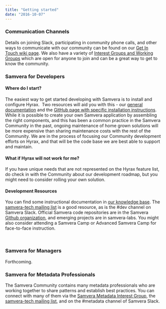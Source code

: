 ```yaml
---
title: "Getting started"
date: "2016-10-07"
---
```


### Communication Channels

Details on joining Slack, participating in community phone calls, and other ways to communicate with our community can be found on our [Get In Touch wiki page](https://samvera.atlassian.net/wiki/spaces/samvera/pages/405211682/Get+in+touch). We also have a variety of [Interest Groups and Working Groups](https://samvera.atlassian.net/wiki/spaces/samvera/pages/422319284/Interest+Group+IG+and+Working+Group+WG+Hub) which are open for anyone to join and can be a great way to get to know the community.

### Samvera for Developers

#### Where do I start?

The easiest way to get started developing with Samvera is to install and configure Hyrax.  Two resources will aid you with this - our [general documentation](http://samvera.github.io/) and the [GitHub page with specific installation instructions](https://github.com/samvera/hyrax#getting-started). While it is possible to create your own Samvera application by assembling the right components, and this has been a common practice in the Samvera Community in the past, ongoing maintenance of home grown solutions will be more expensive than sharing maintenance costs with the rest of the Community. We are in the process of focusing our Community development efforts on Hyrax, and that will be the code base we are best able to support and maintain.

#### What if Hyrax will not work for me?

If you have unique needs that are not represented on the Hyrax feature list, do check in with the Community about our development roadmap, but you might need to consider rolling your own solution.

#### Development Resources

You can find some instructional documentation in [our knowledge base](http://samvera.github.io/index.html). The [samvera-tech mailing list](https://groups.google.com/forum/#!forum/samvera-tech/join) is a good resource, as is the #dev channel on Samvera Slack. Official Samvera code repositories are in the Samvera [Github organization](https://github.com/samvera), and emerging projects are in samvera\-labs. You might also consider attending a Samvera Camp or Advanced Samvera Camp for face-to-face instruction.

 

### Samvera for Managers

Forthcoming.

### Samvera for Metadata Professionals

The Samvera Community contains many metadata professionals who are working together to share patterns and establish best practices. You can connect with many of them via the [Samvera Metadata Interest Group](https://samvera.atlassian.net/wiki/spaces/samvera/pages/405212126/Samvera+Metadata+Interest+Group), the [samvera-tech mailing list](https://groups.google.com/forum/#!forum/samvera-tech), and on the #metadata channel of Samvera Slack.
